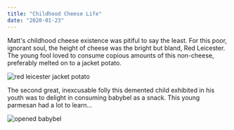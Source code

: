 ```yaml
---
title: "Childhood Cheese Life"
date: "2020-01-23"
---
```


Matt's childhood cheese existence was pitiful to say the least. For this poor, ignorant soul, the height of cheese was the bright but bland, Red Leicester. The young fool loved to consume copious amounts of this non-cheese, preferably melted on to a jacket potato.

<img src="https://i1.wp.com/supperinthesuburbs.com/wp-content/uploads/2015/01/aerial-shot-of-cheesey-jacket-potato.jpg?fit=656%2C466" alt="red leicester jacket potato">

The second great, inexcusable folly this demented child exhibited in his youth was to delight in consuming babybel as a snack. This young parmesan had a lot to learn...

<img src="https://www.stickpng.com/assets/images/5bb9e3a69ecb0f1f971a76d3.png" alt="opened babybel">